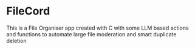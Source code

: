 # FileCord
This is a File Organiser app created with C with some LLM based actions and functions to automate large file moderation and smart duplicate deletion
